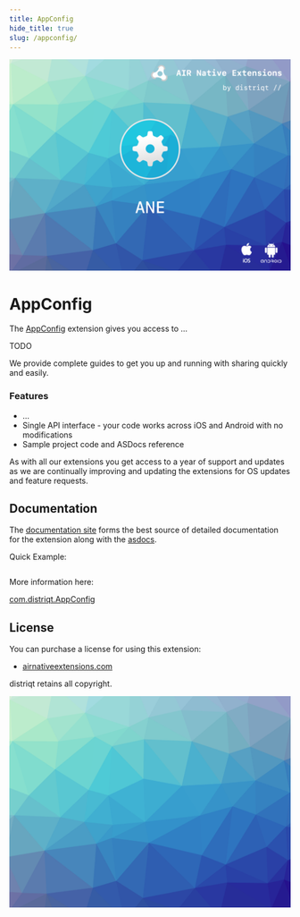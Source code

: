 ```yaml
---
title: AppConfig
hide_title: true
slug: /appconfig/
---
```


![](images/hero.png)

# AppConfig

The [AppConfig](https://airnativeextensions.com/extension/com.distriqt.AppConfig) extension gives you access to ...

TODO


We provide complete guides to get you up and running with sharing quickly and easily.


### Features

- ...
- Single API interface - your code works across iOS and Android with no modifications
- Sample project code and ASDocs reference

As with all our extensions you get access to a year of support and updates as we are 
continually improving and updating the extensions for OS updates and feature requests.



## Documentation

The [documentation site](https://docs.airnativeextensions.com/docs/appconfig) forms the best source of detailed documentation for the extension along with the [asdocs](https://docs.airnativeextensions.com/asdocs/appconfig). 

Quick Example: 

```actionscript title="AIR"
```

More information here: 

[com.distriqt.AppConfig](https://airnativeextensions.com/extension/com.distriqt.AppConfig)


## License

You can purchase a license for using this extension:

- [airnativeextensions.com](https://airnativeextensions.com/)


distriqt retains all copyright.


![](images/promo.png)




